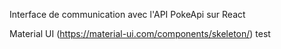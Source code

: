 Interface de communication avec l'API PokeApi sur React

Material UI (https://material-ui.com/components/skeleton/)  test